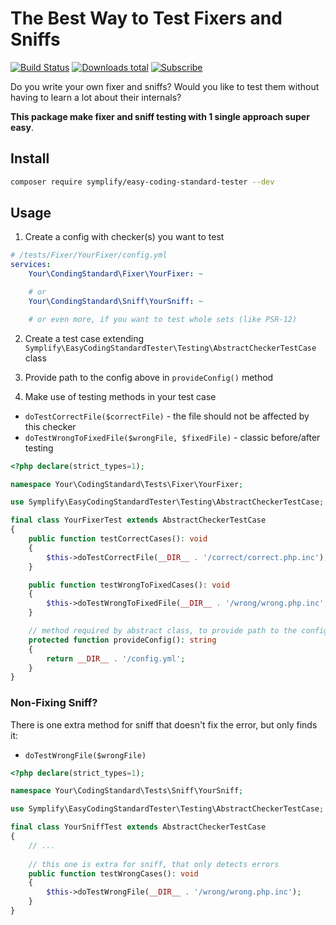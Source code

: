 # The Best Way to Test Fixers and Sniffs

[![Build Status](https://img.shields.io/travis/Symplify/EasyCodingStandardTester/master.svg?style=flat-square)](https://travis-ci.org/Symplify/EasyCodingStandardTester)
[![Downloads total](https://img.shields.io/packagist/dt/symplify/easy-coding-standard-tester.svg?style=flat-square)](https://packagist.org/packages/symplify/easy-coding-standard-tester)
[![Subscribe](https://img.shields.io/badge/subscribe-to--releases-green.svg?style=flat-square)](https://libraries.io/packagist/symplify%2Feasy-coding-standard-tester)

Do you write your own fixer and sniffs? Would you like to test them without having to learn a lot about their internals?

**This package make fixer and sniff testing with 1 single approach super easy**.

## Install

```bash
composer require symplify/easy-coding-standard-tester --dev
```

## Usage

1. Create a config with checker(s) you want to test

```yaml
# /tests/Fixer/YourFixer/config.yml
services:
    Your\CondingStandard\Fixer\YourFixer: ~

    # or
    Your\CondingStandard\Sniff\YourSniff: ~

    # or even more, if you want to test whole sets (like PSR-12)
```

2. Create a test case extending `Symplify\EasyCodingStandardTester\Testing\AbstractCheckerTestCase` class

3. Provide path to the config above in `provideConfig()` method

4. Make use of testing methods in your test case

- `doTestCorrectFile($correctFile)` - the file should not be affected by this checker
- `doTestWrongToFixedFile($wrongFile, $fixedFile)` - classic before/after testing

```php
<?php declare(strict_types=1);

namespace Your\CodingStandard\Tests\Fixer\YourFixer;

use Symplify\EasyCodingStandardTester\Testing\AbstractCheckerTestCase;

final class YourFixerTest extends AbstractCheckerTestCase
{
    public function testCorrectCases(): void
    {
        $this->doTestCorrectFile(__DIR__ . '/correct/correct.php.inc');
    }

    public function testWrongToFixedCases(): void
    {
        $this->doTestWrongToFixedFile(__DIR__ . '/wrong/wrong.php.inc', __DIR__ . '/fixed/fixed.php.inc');
    }

    // method required by abstract class, to provide path to the config with 1 or more fixers/sniffs
    protected function provideConfig(): string
    {
        return __DIR__ . '/config.yml';
    }
}
```

### Non-Fixing Sniff?

There is one extra method for sniff that doesn't fix the error, but only finds it:

- `doTestWrongFile($wrongFile)` 

```php
<?php declare(strict_types=1);

namespace Your\CodingStandard\Tests\Sniff\YourSniff;

use Symplify\EasyCodingStandardTester\Testing\AbstractCheckerTestCase;

final class YourSniffTest extends AbstractCheckerTestCase
{
    // ...
    
    // this one is extra for sniff, that only detects errors
    public function testWrongCases(): void
    {
        $this->doTestWrongFile(__DIR__ . '/wrong/wrong.php.inc');
    }
}
```

